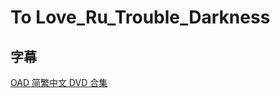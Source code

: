 # To Love_Ru_Trouble_Darkness

## 字幕

[OAD 简繁中文 DVD 合集](https://github.com/Nekomoekissaten-SUB/Nekomoekissaten-Storage/releases/download/subtitles_pkg/To_Love-Ru_Trouble_Darkness_DVD_zho.7z)

